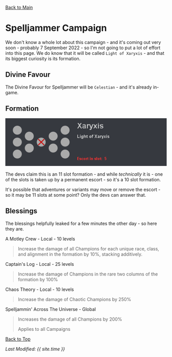[Back to Main](index.md)

# Spelljammer Campaign
We don't know a whole lot about this campaign - and it's coming out very soon - probably 7 September 2022 - so I'm not going to put a lot of effort into this page. We do know that it will be called `Light of Xaryxis` - and that its biggest curiosity is its formation.

## Divine Favour
The Divine Favour for Spelljammer will be `Celestian` - and it's already in-game.

## Formation
![Campaign: Light of Xaryxis Formation](images/formation_xaryxis.png)

The devs claim this is an 11 slot formation - and while *technically* it is - one of the slots is taken up by a permanent escort - so it's a 10 slot formation.

It's possible that adventures or variants may move or remove the escort - so it may be 11 slots at some point? Only the devs can answer that.

## Blessings
The blessings helpfully leaked for a few minutes the other day - so here they are.

A Motley Crew - Local - 10 levels
> Increase the damage of all Champions for each unique race, class, and alignment in the formation by 10%, stacking additively.

Captain's Log - Local - 25 levels
> Increase the damage of Champions in the rare two columns of the formation by 100%

Chaos Theory - Local - 10 levels
> Increase the damage of Chaotic Champions by 250%

Spelljammin' Across The Universe - Global
> Increases the damage of all Champions by 200%
>
> Applies to all Campaigns

[Back to Top](#top)

*Last Modified: {{ site.time }}*